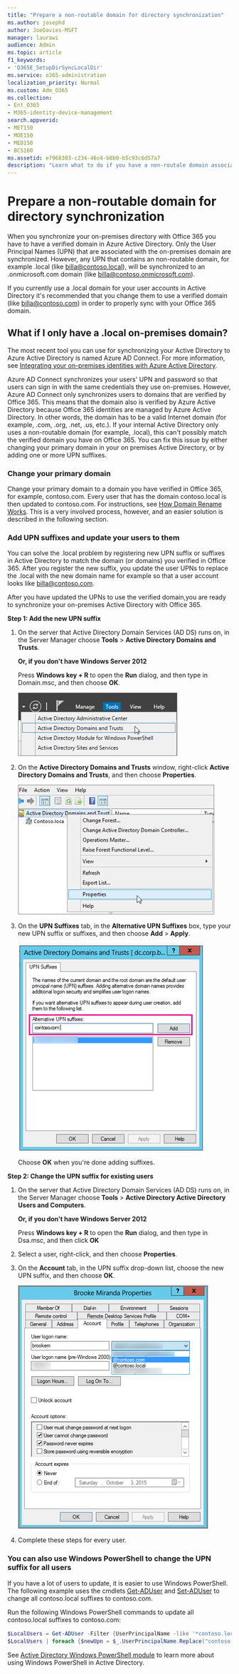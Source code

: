 ```yaml
---
title: "Prepare a non-routable domain for directory synchronization"
ms.author: josephd
author: JoeDavies-MSFT
manager: laurawi
audience: Admin
ms.topic: article
f1_keywords:
- 'O365E_SetupDirSyncLocalDir'
ms.service: o365-administration
localization_priority: Normal
ms.custom: Adm_O365
ms.collection:
- Ent_O365
- M365-identity-device-management
search.appverid:
- MET150
- MOE150
- MED150
- BCS160
ms.assetid: e7968303-c234-46c4-b8b0-b5c93c6d57a7
description: "Learn what to do if you have a non-routale domain associated with your on-premises users before you synchronize with Office 365."
---
```


# Prepare a non-routable domain for directory synchronization
When you synchronize your on-premises directory with Office 365 you have to have a verified domain in Azure Active Directory. Only the User Principal Names (UPN) that are associated with the on-premises domain are synchronized. However, any UPN that contains an non-routable domain, for example .local (like billa@contoso.local), will be synchronized to an .onmicrosoft.com domain (like billa@contoso.onmicrosoft.com). 

If you currently use a .local domain for your user accounts in Active Directory it's recommended that you change them to use a verified domain (like billa@contoso.com) in order to properly sync with your Office 365 domain.
  
## What if I only have a .local on-premises domain?

The most recent tool you can use for synchronizing your Active Directory to Azure Active Directory is named Azure AD Connect. For more information, see [Integrating your on-premises identities with Azure Active Directory](https://docs.microsoft.com/azure/architecture/reference-architectures/identity/azure-ad).
  
Azure AD Connect synchronizes your users' UPN and password so that users can sign in with the same credentials they use on-premises. However, Azure AD Connect only synchronizes users to domains that are verified by Office 365. This means that the domain also is verified by Azure Active Directory because Office 365 identities are managed by Azure Active Directory. In other words, the domain has to be a valid Internet domain (for example, .com, .org, .net, .us, etc.). If your internal Active Directory only uses a non-routable domain (for example, .local), this can't possibly match the verified domain you have on Office 365. You can fix this issue by either changing your primary domain in your on premises Active Directory, or by adding one or more UPN suffixes.
  
### **Change your primary domain**

Change your primary domain to a domain you have verified in Office 365, for example, contoso.com. Every user that has the domain contoso.local is then updated to contoso.com. For instructions, see [How Domain Rename Works](https://go.microsoft.com/fwlink/p/?LinkId=624174). This is a very involved process, however, and an easier solution is described in the following section.
  
### **Add UPN suffixes and update your users to them**

You can solve the .local problem by registering new UPN suffix or suffixes in Active Directory to match the domain (or domains) you verified in Office 365. After you register the new suffix, you update the user UPNs to replace the .local with the new domain name for example so that a user account looks like billa@contoso.com.
  
After you have updated the UPNs to use the verified domain,you are ready to synchronize your on-premises Active Directory with Office 365.
  
 **Step 1: Add the new UPN suffix**
  
1. On the server that Active Directory Domain Services (AD DS) runs on, in the Server Manager choose **Tools** \> **Active Directory Domains and Trusts**.
    
    **Or, if you don't have Windows Server 2012**
    
    Press **Windows key + R** to open the **Run** dialog, and then type in Domain.msc, and then choose **OK**.
    
    ![Choose Active Directory Domains and Trusts.](media/46b6e007-9741-44af-8517-6f682e0ac974.png)
  
2. On the **Active Directory Domains and Trusts** window, right-click **Active Directory Domains and Trusts**, and then choose **Properties**.
    
    ![Right-click ActiveDirectory Domains and Trusts and choose Properties](media/39d20812-ffb5-4ba9-8d7b-477377ac360d.png)
  
3. On the **UPN Suffixes** tab, in the **Alternative UPN Suffixes** box, type your new UPN suffix or suffixes, and then choose **Add** \> **Apply**.
    
    ![Add an new UPN suffix](media/a4aaf919-7adf-469a-b93f-83ef284c0915.PNG)
  
    Choose **OK** when you're done adding suffixes. 
    
 **Step 2: Change the UPN suffix for existing users**
  
1. On the server that Active Directory Domain Services (AD DS) runs on, in the Server Manager choose **Tools** \> **Active Directory Active Directory Users and Computers**.
    
    **Or, if you don't have Windows Server 2012**
    
    Press **Windows key + R** to open the **Run** dialog, and then type in Dsa.msc, and then click **OK**
    
2. Select a user, right-click, and then choose **Properties**.
    
3. On the **Account** tab, in the UPN suffix drop-down list, choose the new UPN suffix, and then choose **OK**.
    
    ![Add new UPN suffix for a user](media/54876751-49f0-48cc-b864-2623c4835563.png)
  
4. Complete these steps for every user.
    
   
### **You can also use Windows PowerShell to change the UPN suffix for all users**

If you have a lot of users to update, it is easier to use Windows PowerShell. The following example uses the cmdlets [Get-ADUser](https://go.microsoft.com/fwlink/p/?LinkId=624312) and [Set-ADUser](https://go.microsoft.com/fwlink/p/?LinkId=624313) to change all contoso.local suffixes to contoso.com. 

Run the following Windows PowerShell commands to update all contoso.local suffixes to contoso.com:
    
  ```powershell
  $LocalUsers = Get-ADUser -Filter {UserPrincipalName -like '*contoso.local'} -Properties userPrincipalName -ResultSetSize $null
  $LocalUsers | foreach {$newUpn = $_.UserPrincipalName.Replace("contoso.local","contoso.com"); $_ | Set-ADUser -UserPrincipalName $newUpn}
  ```

See [Active Directory Windows PowerShell module](https://go.microsoft.com/fwlink/p/?LinkId=624314) to learn more about using Windows PowerShell in Active Directory. 

